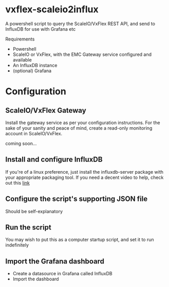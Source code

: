 # vxflex-scaleio2influx
A powershell script to query the ScaleIO/VxFlex REST API, and send to InfluxDB for use with Grafana etc

Requirements
- Powershell
- ScaleIO or VxFlex, with the EMC Gateway service configured and available
- An InfluxDB instance
- (optional) Grafana

# Configuration

## ScaleIO/VxFlex Gateway

Install the gateway service as per your configuration instructions. For the sake of your sanity and peace of mind, create a read-only monitoring account in ScaleIO/VxFlex.

coming soon...

## Install and configure InfluxDB

If you're of a linux preference, just install the influxdb-server package with your appropriate packaging tool. If you need a decent video to help, check out this [link](https://www.youtube.com/watch?v=tI7B7AQFEJk])

## Configure the script's supporting JSON file

Should be self-explanatory

## Run the script

You may wish to put this as a computer startup script, and set it to run indefinitely

## Import the Grafana dashboard

- Create a datasource in Grafana called InfluxDB
- Import the dashboard
